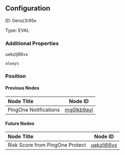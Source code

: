 # <nil>
## Configuration
ID:  0eroz3r95x

Type: EVAL 







### Additional Properties
uekzlj66vx
```string 
always
```





### Position

#### Previous Nodes
| Node Title | Node ID |
| :------------- | ------------ |
| PingOne Notifications | [mg0lkb9ayl](./mg0lkb9ayl.md) | 
 
 #### Future Nodes
| Node Title | Node ID |
| :------------- | ------------ |
| Risk Score from PingOne Protect |[uekzlj66vx](./uekzlj66vx.md) | 